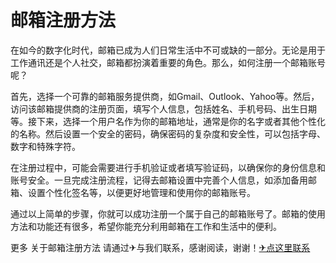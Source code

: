 # 邮箱注册方法

在如今的数字化时代，邮箱已成为人们日常生活中不可或缺的一部分。无论是用于工作通讯还是个人社交，邮箱都扮演着重要的角色。那么，如何注册一个邮箱账号呢？

首先，选择一个可靠的邮箱服务提供商，如Gmail、Outlook、Yahoo等。然后，访问该邮箱提供商的注册页面，填写个人信息，包括姓名、手机号码、出生日期等。接下来，选择一个用户名作为你的邮箱地址，通常是你的名字或者其他个性化的名称。然后设置一个安全的密码，确保密码的复杂度和安全性，可以包括字母、数字和特殊字符。

在注册过程中，可能会需要进行手机验证或者填写验证码，以确保你的身份信息和账号安全。一旦完成注册流程，记得去邮箱设置中完善个人信息，如添加备用邮箱、设置个性化签名等，以便更好地管理和使用你的邮箱账号。

通过以上简单的步骤，你就可以成功注册一个属于自己的邮箱账号了。邮箱的使用方法和功能还有很多，希望你能充分利用邮箱在工作和生活中的便利。

更多 关于邮箱注册方法 请通过✈与我们联系，感谢阅读，谢谢！[✈点这里联系](https://gg.k02.cc)
